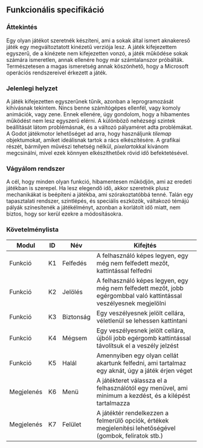 ## Funkcionális specifikáció

### Áttekintés

Egy olyan játékot szeretnék készíteni, ami a sokak által ismert aknakereső játék egy megváltoztatott kinézetű verziója lesz. A játék kifejezettem egyszerű, de a kinézete nem kifejezetten vonzó, a játék működése sokak számára ismeretlen, annak ellenére hogy már számtalanszor próbálták. Természetesen a magas ismeretség annak köszönhető, hogy a Microsoft operációs rendszereivel érkezett a játék.

### Jelenlegi helyzet

A játék kifejezetten egyszerűnek tűnik, azonban a leprogramozását kihívásnak tekintem. Nincs benne számítógépes ellenfél, vagy komoly animációk, vagy zene. Ennek ellenére, úgy gondolom, hogy a hibamentes működést nem lesz egyszerű elérni. A különböző nehézségi szintek beállítását látom problémásnak, és a változó pályaméret adta problémákat. A Godot játékmotor lehetőséget ad arra, hogy használjunk *tilemap* objektumokat, amiket ideálisnak tartok a rács elkészítésére. A grafikai részét, bármilyen művészi tehetség nélkül, *pixelart*okkal kívánom megcsinálni, mivel ezek könnyen elkészíthetőek rövid idő befektetésével.

### Vágyálom rendszer

A cél, hogy minden olyan funkció, hibamentesen működjön, ami az eredeti játékban is szerepel. Ha lesz elegendő idő, akkor szeretnék plusz mechanikákat is beépíteni a játékba, ami szórakoztatóbbá tenné. Talán egy tapasztalati rendszer, szintlépés, és speciális eszközök, váltakozó témájú pályák színesítenék a játékélményt, azonban a korlátolt idő miatt, nem biztos, hogy sor kerül ezekre a módosításokra.

### Követelménylista

| Modul | ID | Név | Kifejtés |
| --- | --- | --- | --- |
| Funkció | K1 | Felfedés | A felhasználó képes legyen, egy még nem felfedett mezőt, kattintással felfedni |
| Funkció | K2 | Jelölés | A felhasználó képes legyen, egy még nem felfedett mezőt, jobb egérgombbal való kattintással veszélyesnek megjelölni |
| Funkció | K3 | Biztonság | Egy veszélyesnek jelölt cellára, véletlenül se lehessen kattintani |
| Funkció | K4 | Mégsem | Egy veszélyesnek jelölt cellára, újbóli jobb egérgomb kattintással távolítsuk el a veszély jelzést |
| Funkció | K5 | Halál | Amennyiben egy olyan cellát akartunk felfedni, ami tartalmaz egy aknát, úgy a játék érjen véget |
| Megjelenés | K6 | Menü | A játékteret válassza el a felhasználótól egy menüvel, ami minimum a kezdést, és a kilépést tartalmazza |
| Megjelenés | K7 | Felület | A játéktér rendelkezzen a felmerülő opciók, értékek megjelenítési lehetőségével (gombok, feliratok stb.) |
